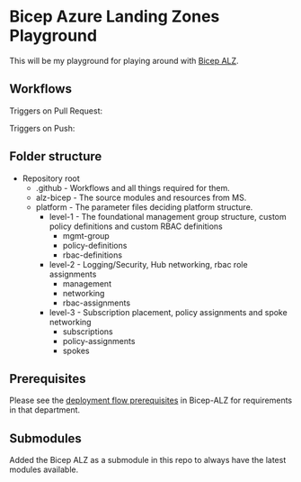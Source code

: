 # Bicep Azure Landing Zones Playground

This will be my playground for playing around with [Bicep ALZ](https://github.com/Azure/ALZ-bicep).

## Workflows

Triggers on Pull Request:

Triggers on Push:

## Folder structure

- Repository root
  - .github - Workflows and all things required for them.
  - alz-bicep - The source modules and resources from MS.
  - platform - The parameter files deciding platform structure.
    - level-1 - The foundational management group structure, custom policy definitions and custom RBAC definitions
      - mgmt-group
      - policy-definitions
      - rbac-definitions
    - level-2 - Logging/Security, Hub networking, rbac role assignments
      - management
      - networking
      - rbac-assignments
    - level-3 - Subscription placement, policy assignments and spoke networking
      - subscriptions
      - policy-assignments
      - spokes

## Prerequisites

Please see the [deployment flow prerequisites](https://github.com/Azure/ALZ-Bicep/wiki/DeploymentFlow#prerequisites) in Bicep-ALZ for requirements in that department.

## Submodules

Added the Bicep ALZ as a submodule in this repo to always have the latest modules available.
